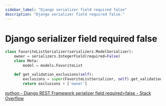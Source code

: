 ```yaml
---
sidebar_label: "Django serializer field required false"
description: "Django serializer field required false."
---
```


# Django serializer field required false

```py
class FavoriteListSerializer(serializers.ModelSerializer):
    owner = serializers.IntegerField(required=False)
    class Meta:
        model = models.FavoriteList

    def get_validation_exclusions(self):
        exclusions = super(FavoriteListSerializer, self).get_validation_exclusions()
        return exclusions + ['owner']
```

[python - Django REST Framework serializer field required=false - Stack Overflow](https://stackoverflow.com/questions/19780731/django-rest-framework-serializer-field-required-false)
